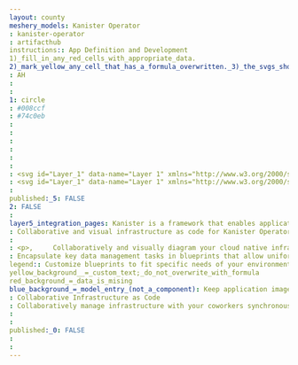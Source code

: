 ```yaml
---
layout: county 
meshery_models: Kanister Operator
: kanister-operator
: artifacthub
instructions:: App Definition and Development
1)_fill_in_any_red_cells_with_appropriate_data.
2)_mark_yellow_any_cell_that_has_a_formula_overwritten._3)_the_svgs_shouldn't_have_xml_header_they_are_added_programmatically_through_workflows: Provisioning
: AH
: 
: 
1: circle
: #008ccf
: #74c0eb
: 
: 
: 
: 
: 
: 
: <svg id="Layer_1" data-name="Layer 1" xmlns="http://www.w3.org/2000/svg" viewBox="0 0 111.58 111.28"><defs><style>.cls-1{fill:#74c0eb;}.cls-2{fill:#008ccf;}</style></defs><path class="cls-1" d="M92.62,52.17A36.68,36.68,0,0,0,83.88,32l-.58-.65A36.6,36.6,0,1,0,82.09,81.8c.6-.6,1.16-1.21,1.71-1.84A36.68,36.68,0,0,0,92.51,60.6c0-.31.07-.61.1-.92s0-.4.06-.6q.14-1.55.14-3.14A36.88,36.88,0,0,0,92.62,52.17ZM56.09,27.23a7.34,7.34,0,1,1-7.36,7.32A7.24,7.24,0,0,1,56.09,27.23Zm-28,22.23a7.32,7.32,0,1,1,7.34,7.36A7.24,7.24,0,0,1,28.08,49.47ZM43.53,80.19a7.34,7.34,0,1,1,7.3-7.27A7.28,7.28,0,0,1,43.53,80.19ZM56.1,61.51a5.47,5.47,0,0,1-5.48-5.38A5.44,5.44,0,0,1,61.48,56,5.52,5.52,0,0,1,56.1,61.51ZM68.28,80.19a7.34,7.34,0,1,1,7.29-7.27A7.29,7.29,0,0,1,68.28,80.19Zm8.6-23.36a7.34,7.34,0,1,1,7.3-7.27A7.28,7.28,0,0,1,76.88,56.82Z"></path><path class="cls-2" d="M111.12,55.92A54.65,54.65,0,0,1,98.23,91.26l-8.61-8.61a42.79,42.79,0,0,0,.28-53.11l8.62-8.62A54.69,54.69,0,0,1,111.12,55.92Z"></path><path class="cls-2" d="M91.55,13.89,82.94,22.5a42.8,42.8,0,0,0-53.11-.28L21.2,13.6a54.9,54.9,0,0,1,70.34.29Z"></path><path class="cls-2" d="M13.41,55.92a42.6,42.6,0,0,0,9.1,26.38l-8.62,8.62a54.91,54.91,0,0,1,.29-70.35l8.61,8.61A42.57,42.57,0,0,0,13.41,55.92Z"></path><path class="cls-2" d="M91.21,98.24a54.92,54.92,0,0,1-70.36-.29l8.61-8.61a42.8,42.8,0,0,0,53.11.28Z"></path></svg>
: <svg id="Layer_1" data-name="Layer 1" xmlns="http://www.w3.org/2000/svg" viewBox="0 0 111.58 111.28"><defs><style>.cls-1{fill:#fff;}.cls-2{fill:#fff;}</style></defs><path class="cls-1" d="M92.62,52.17A36.68,36.68,0,0,0,83.88,32l-.58-.65A36.6,36.6,0,1,0,82.09,81.8c.6-.6,1.16-1.21,1.71-1.84A36.68,36.68,0,0,0,92.51,60.6c0-.31.07-.61.1-.92s0-.4.06-.6q.14-1.55.14-3.14A36.88,36.88,0,0,0,92.62,52.17ZM56.09,27.23a7.34,7.34,0,1,1-7.36,7.32A7.24,7.24,0,0,1,56.09,27.23Zm-28,22.23a7.32,7.32,0,1,1,7.34,7.36A7.24,7.24,0,0,1,28.08,49.47ZM43.53,80.19a7.34,7.34,0,1,1,7.3-7.27A7.28,7.28,0,0,1,43.53,80.19ZM56.1,61.51a5.47,5.47,0,0,1-5.48-5.38A5.44,5.44,0,0,1,61.48,56,5.52,5.52,0,0,1,56.1,61.51ZM68.28,80.19a7.34,7.34,0,1,1,7.29-7.27A7.29,7.29,0,0,1,68.28,80.19Zm8.6-23.36a7.34,7.34,0,1,1,7.3-7.27A7.28,7.28,0,0,1,76.88,56.82Z"></path><path class="cls-2" d="M111.12,55.92A54.65,54.65,0,0,1,98.23,91.26l-8.61-8.61a42.79,42.79,0,0,0,.28-53.11l8.62-8.62A54.69,54.69,0,0,1,111.12,55.92Z"></path><path class="cls-2" d="M91.55,13.89,82.94,22.5a42.8,42.8,0,0,0-53.11-.28L21.2,13.6a54.9,54.9,0,0,1,70.34.29Z"></path><path class="cls-2" d="M13.41,55.92a42.6,42.6,0,0,0,9.1,26.38l-8.62,8.62a54.91,54.91,0,0,1,.29-70.35l8.61,8.61A42.57,42.57,0,0,0,13.41,55.92Z"></path><path class="cls-2" d="M91.21,98.24a54.92,54.92,0,0,1-70.36-.29l8.61-8.61a42.8,42.8,0,0,0,53.11.28Z"></path></svg>
: 
published:_5: FALSE
2: FALSE
: 
layer5_integration_pages: Kanister is a framework that enables application-level data management on Kubernetes. It allows domain experts to capture application specific data management tasks via blueprints, which can be easily shared and extended. The framework takes care of the tedious details surrounding execution on Kubernetes and presents a homogeneous operational experience across applications at scale.
: Collaborative and visual infrastructure as code for Kanister Operator
: 
: <p>,     Collaboratively and visually diagram your cloud native infrastructure with GitOps-style pipeline integration. Design, test, and manage configuration your Kubernetes-based, containerized applications as a visual topology., </p>, <p>,     Looking for best practice cloud native design and deployment best practices? Choose from thousands of pre-built components in MeshMap. Choose from hundreds of ready-made design patterns by importing templates from Meshery Catalog or use our low code designer, MeshMap, to create and deploy your own cloud native infrastructure designs., </p>
: Encapsulate key data management tasks in blueprints that allow uniform operations at scale.
legend:: Customize blueprints to fit specific needs of your environment and workload without starting from scratch.
yellow_background__=_custom_text;_do_not_overwrite_with_formula
red_background_=_data_is_mising
blue_background_=_model_entry_(not_a_component): Keep application images unchanged by including required tools as a sidecar container or as a separate pod.
: Collaborative Infrastructure as Code
: Collaboratively manage infrastructure with your coworkers synchronously sharing the same designs.
: 
: 
published:_0: FALSE
: 
: 
---
```

